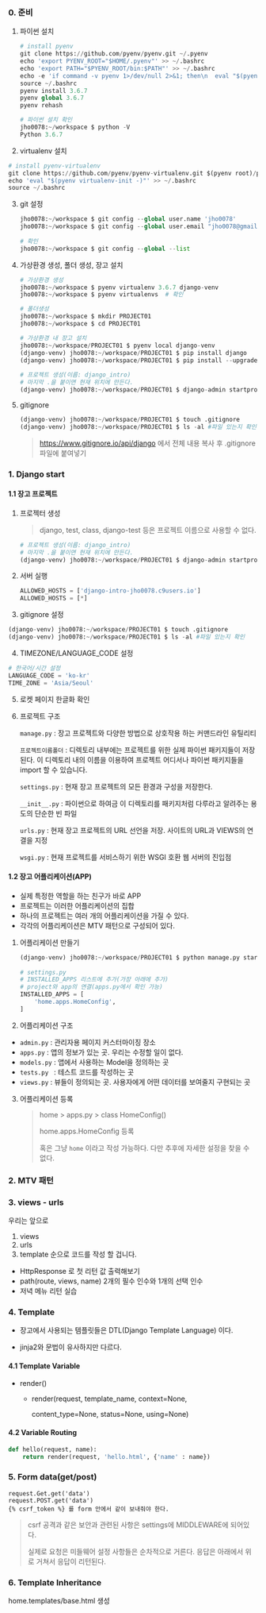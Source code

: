 ### 0. 준비

1. 파이썬 설치

   ```python
   # install pyenv
   git clone https://github.com/pyenv/pyenv.git ~/.pyenv
   echo 'export PYENV_ROOT="$HOME/.pyenv"' >> ~/.bashrc
   echo 'export PATH="$PYENV_ROOT/bin:$PATH"' >> ~/.bashrc
   echo -e 'if command -v pyenv 1>/dev/null 2>&1; then\n  eval "$(pyenv init -)"\nfi' >> ~/.bashrc
   source ~/.bashrc
   pyenv install 3.6.7
   pyenv global 3.6.7
   pyenv rehash
   
   # 파이썬 설치 확인
   jho0078:~/workspace $ python -V
   Python 3.6.7
   ```

2.  virtualenv 설치

   ```python
   # install pyenv-virtualenv
   git clone https://github.com/pyenv/pyenv-virtualenv.git $(pyenv root)/plugins/pyenv-virtualenv
   echo 'eval "$(pyenv virtualenv-init -)"' >> ~/.bashrc
   source ~/.bashrc
   ```

3. git 설정

   ```python
   jho0078:~/workspace $ git config --global user.name 'jho0078'
   jho0078:~/workspace $ git config --global user.email "jho0078@gmail.com"
       
   # 확인
   jho0078:~/workspace $ git config --global --list
   ```

4. 가상환경 생성, 폴더 생성, 장고 설치

   ```python
   # 가상환경 생성
   jho0078:~/workspace $ pyenv virtualenv 3.6.7 django-venv
   jho0078:~/workspace $ pyenv virtualenvs  # 확인
   
   # 폴더생성
   jho0078:~/workspace $ mkdir PROJECT01
   jho0078:~/workspace $ cd PROJECT01
   
   # 가상환경 내 장고 설치
   jho0078:~/workspace/PROJECT01 $ pyenv local django-venv 
   (django-venv) jho0078:~/workspace/PROJECT01 $ pip install django 
   (django-venv) jho0078:~/workspace/PROJECT01 $ pip install --upgrade pip
       
   # 프로젝트 생성(이름: django_intro)
   # 마지막 .을 붙이면 현재 위치에 만든다.
   (django-venv) jho0078:~/workspace/PROJECT01 $ django-admin startproject django_intro .
   ```

5. gitignore

   ```python
   (django-venv) jho0078:~/workspace/PROJECT01 $ touch .gitignore
   (django-venv) jho0078:~/workspace/PROJECT01 $ ls -al #파일 있는지 확인
   ```

   > https://www.gitignore.io/api/django 에서 전체 내용 복사 후 .gitignore 파일에 붙여넣기



### 1. Django start

#### 1.1 장고 프로젝트

1. 프로젝터 생성

   > django, test, class, django-test 등은 프로젝트 이름으로 사용할 수 없다.

   ```python
   # 프로젝트 생성(이름: django_intro)
   # 마지막 .을 붙이면 현재 위치에 만든다.
   (django-venv) jho0078:~/workspace/PROJECT01 $ django-admin startproject django_intro .
   ```

   

2. 서버 실행

   ```python
   ALLOWED_HOSTS = ['django-intro-jho0078.c9users.io'] 
   ALLOWED_HOSTS = [*]
   ```

3.  gitignore 설정

   ```python
   (django-venv) jho0078:~/workspace/PROJECT01 $ touch .gitignore
   (django-venv) jho0078:~/workspace/PROJECT01 $ ls -al #파일 있는지 확인
   ```

4.  TIMEZONE/LANGUAGE_CODE 설정

   ```python
   # 한국어/시간 설정
   LANGUAGE_CODE = 'ko-kr'
   TIME_ZONE = 'Asia/Seoul'
   ```

5. 로켓 페이지 한글화 확인

6. 프로젝트 구조

   `manage.py` : 장고 프로젝트와 다양한 방법으로 상호작용 하는 커맨드라인 유틸리티

   `프로젝트이름폴더` : 디렉토리 내부에는 프로젝트를 위한 실제 파이썬 패키지들이 저장된다. 이 디렉토리 내의 이름을 이용하여 프로젝트 어디서나 파이썬 패키지들을 import 할 수 있습니다.

   `settings.py` : 현재 장고 프로젝트의 모든 환경과 구성을 저장한다.

   `__init__.py` : 파이썬으로 하여금 이 디렉토리를 패키지처럼 다루라고 알려주는 용도의 단순한 빈 파일

   `urls.py` : 현재 장고 프로젝트의 URL 선언을 저장. 사이트의 URL과 VIEWS의 연결을 지정

   `wsgi.py` : 현재 프로젝트를 서비스하기 위한 WSGI 호환 웹 서버의 진입점



#### 1.2 장고 어플리케이션(APP)

* 실제 특정한 역할을 하는 친구가 바로 APP
* 프로젝트는 이러한 어플리케이션의 집합
* 하나의 프로젝트는 여러 개의 어플리케이션을 가질 수 있다.
* 각각의 어플리케이션은 MTV 패턴으로 구성되어 있다.

1. 어플리케이션 만들기

   ```python
   (django-venv) jho0078:~/workspace/PROJECT01 $ python manage.py startapp home
       
   # settings.py
   # INSTALLED_APPS 리스트에 추가(가장 아래에 추가)
   # project와 app의 연결(apps.py에서 확인 가능)
   INSTALLED_APPS = [
       'home.apps.HomeConfig',
   ]
   ```

2. 어플리케이션 구조

* `admin.py` : 관리자용 페이지 커스터마이징 장소
* `apps.py` : 앱의 정보가 있는 곳. 우리는 수정할 일이 없다.
* `models.py` : 앱에서 사용하는 Model을 정의하는 곳
* `tests.py ` : 테스트 코드를 작성하는 곳
* `views.py` : 뷰들이 정의되는 곳. 사용자에게 어떤 데이터를 보여줄지 구현되는 곳

3. 어플리케이션 등록

   > home > apps.py > class HomeConfig()
   >
   > home.apps.HomeConfig 등록
   >
   >  혹은 그냥 `home` 이라고 작성 가능하다. 다만 추후에 자세한 설정을 찾을 수 없다.



### 2. MTV 패턴

### 3. views - urls

우리는 앞으로

1. views
2. urls
3. template 순으로 코드를 작성 할 겁니다.

* HttpResponse 로 첫 리턴 값 출력해보기
* path(route, views, name) 2개의 필수 인수와 1개의 선택 인수
* 저녁 메뉴 리턴 실습



### 4. Template

* 장고에서 사용되는 템플릿들은  DTL(Django Template Language) 이다.

* jinja2와 문법이 유사하지만 다르다.

#### 4.1 Template Variable

* render()

  * render(request, template_name, context=None,

     content_type=None, status=None, using=None)

#### 4.2 Variable Routing

```python
def hello(request, name):
	return render(request, 'hello.html', {'name' : name})
```



### 5. Form data(get/post)

````pthon
request.Get.get('data')
request.POST.get('data')
{% csrf_token %} 를 form 안에서 같이 보내줘야 한다.
````

> csrf 공격과 같은 보안과 관련된 사항은 settings에 MIDDLEWARE에 되어있다.
>
> 실제로 요청은 미들웨어 설정 사항들은 순차적으로 거른다. 응답은 아래에서 위로 거쳐서 응답이 리턴된다.



### 6. Template Inheritance

home.templates/base.html 생성

